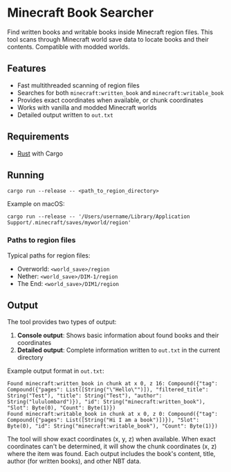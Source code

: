 # Minecraft Book Searcher

Find written books and writable books inside Minecraft region files. This tool scans through Minecraft world save data to locate books and their contents. Compatible with modded worlds.

## Features

- Fast multithreaded scanning of region files
- Searches for both `minecraft:written_book` and `minecraft:writable_book`
- Provides exact coordinates when available, or chunk coordinates
- Works with vanilla and modded Minecraft worlds
- Detailed output written to `out.txt`

## Requirements

- [Rust](https://www.rust-lang.org/tools/install) with Cargo

## Running

```
cargo run --release -- <path_to_region_directory>
```

Example on macOS:
```
cargo run --release -- '/Users/username/Library/Application Support/.minecraft/saves/myworld/region'
```

### Paths to region files

Typical paths for region files:
- Overworld: `<world_save>/region`
- Nether: `<world_save>/DIM-1/region`
- The End: `<world_save>/DIM1/region`

## Output

The tool provides two types of output:

1. **Console output**: Shows basic information about found books and their coordinates
2. **Detailed output**: Complete information written to `out.txt` in the current directory

Example output format in `out.txt`:
```
Found minecraft:written_book in chunk at x 0, z 16: Compound({"tag": Compound({"pages": List([String("\"Hello\"")]), "filtered_title": String("Test"), "title": String("Test"), "author": String("lululombard")}), "id": String("minecraft:written_book"), "Slot": Byte(0), "Count": Byte(1)})
Found minecraft:writable_book in chunk at x 0, z 0: Compound({"tag": Compound({"pages": List([String("Hi I am a book")])}), "Slot": Byte(0), "id": String("minecraft:writable_book"), "Count": Byte(1)})
```

The tool will show exact coordinates (x, y, z) when available. When exact coordinates can't be determined, it will show the chunk coordinates (x, z) where the item was found. Each output includes the book's content, title, author (for written books), and other NBT data.
